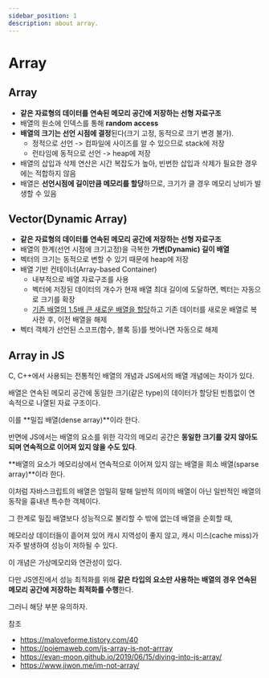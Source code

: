 ```yaml
---
sidebar_position: 1
description: about array.
---
```


# Array

## Array

- **같은 자료형의 데이터를 연속된 메모리 공간에 저장하는 선형 자료구조**
- 배열의 원소에 인덱스를 통해 **random access**
- **배열의 크기는 선언 시점에 결정**된다(크기 고정, 동적으로 크기 변경 불가).
  - 정적으로 선언 -> 컴파일에 사이즈를 알 수 있으므로 stack에 저장
  - 런타임에 동적으로 선언 -> heap에 저장
- 배열의 삽입과 삭제 연산은 시간 복잡도가 높아, 빈번한 삽입과 삭제가 필요한 경우에는 적합하지 않음
- 배열은 **선언시점에 길이만큼 메모리를 할당**하므로, 크기가 클 경우 메모리 낭비가 발생할 수 있음

## Vector(Dynamic Array)

- **같은 자료형의 데이터를 연속된 메모리 공간에 저장하는 선형 자료구조**
- 배열의 한계(선언 시점에 크기고정)을 극복한 **가변(Dynamic) 길이 배열**
- 벡터의 크기는 동적으로 변할 수 있기 때문에 heap에 저장
- 배열 기반 컨테이너(Array-based Container)
  - 내부적으로 배열 자료구조를 사용
  - 벡터에 저장된 데이터의 개수가 현재 배열 최대 길이에 도달하면, 벡터는 자동으로 크기를 확장
  - [기존 배열의 1.5배 큰 새로운 배열을 할당](https://maloveforme.tistory.com/40)하고 기존 데이터를 새로운 배열로 복사한 후, 이전 배열을 해제
- 벡터 객체가 선언된 스코프(함수, 블록 등)를 벗어나면 자동으로 해제

## Array in JS

C, C++에서 사용되는 전통적인 배열의 개념과 JS에서의 배열 개념에는 차이가 있다.

배열은 연속된 메모리 공간에 동일한 크기(같은 type)의 데이터가 할당된 빈틈없이 연속적으로 나열된 자료 구조이다.

이를 **밀집 배열(dense array)**이라 한다.

반면에 JS에서는 배열의 요소를 위한 각각의 메모리 공간은 **동일한 크기를 갖지 않아도 되며 연속적으로 이어져 있지 않을 수도 있다**.

**배열의 요소가 메모리상에서 연속적으로 이어져 있지 않는 배열을 희소 배열(sparse array)**이라 한다.

이처럼 자바스크립트의 배열은 엄밀히 말해 일반적 의미의 배열이 아닌 일반적인 배열의 동작을 흉내낸 특수한 객체이다.

그 한계로 밀집 배열보다 성능적으로 불리할 수 밖에 없는데 배열을 순회할 때,

메모리상 데이터들이 흩어져 있어 캐시 지역성이 좋지 않고, 캐시 미스(cache miss)가 자주 발생하여 성능이 저하될 수 있다.

이 개념은 가상메모리와 연관성이 있다.

다만 JS엔진에서 성능 최적화를 위해 **같은 타입의 요소만 사용하는 배열의 경우 연속된 메모리 공간에 저장하는 최적화를 수행**한다.

그러니 해당 부분 유의하자.

참조

- https://maloveforme.tistory.com/40
- https://poiemaweb.com/js-array-is-not-arrray
- https://evan-moon.github.io/2019/06/15/diving-into-js-array/
- https://www.jiwon.me/im-not-array/

